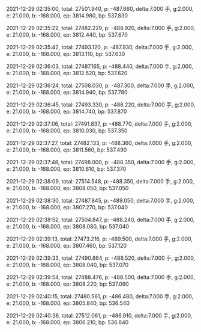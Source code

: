 2021-12-29 02:35:00, total: 27501.940, p: -487.660, delta:7.000 手, g:2.000, e: 21.000, b: -168.000, ep: 3814.980, bp: 537.830

2021-12-29 02:35:22, total: 27482.229, p: -488.920, delta:7.000 手, g:2.000, e: 21.000, b: -168.000, ep: 3812.440, bp: 537.670

2021-12-29 02:35:42, total: 27493.120, p: -487.930, delta:7.000 手, g:2.000, e: 21.000, b: -168.000, ep: 3813.110, bp: 537.630

2021-12-29 02:36:03, total: 27487.165, p: -488.440, delta:7.000 手, g:2.000, e: 21.000, b: -168.000, ep: 3812.520, bp: 537.620

2021-12-29 02:36:24, total: 27508.030, p: -487.300, delta:7.000 手, g:2.000, e: 21.000, b: -168.000, ep: 3814.940, bp: 537.780

2021-12-29 02:36:45, total: 27493.330, p: -488.220, delta:7.000 手, g:2.000, e: 21.000, b: -168.000, ep: 3814.740, bp: 537.870

2021-12-29 02:37:06, total: 27491.837, p: -488.770, delta:7.000 手, g:2.000, e: 21.000, b: -168.000, ep: 3810.030, bp: 537.350

2021-12-29 02:37:27, total: 27482.133, p: -488.360, delta:7.000 手, g:2.000, e: 21.000, b: -168.000, ep: 3811.560, bp: 537.490

2021-12-29 02:37:48, total: 27498.000, p: -488.350, delta:7.000 手, g:2.000, e: 21.000, b: -168.000, ep: 3810.610, bp: 537.370

2021-12-29 02:38:09, total: 27514.548, p: -488.350, delta:7.000 手, g:2.000, e: 21.000, b: -168.000, ep: 3808.050, bp: 537.050

2021-12-29 02:38:30, total: 27487.845, p: -489.050, delta:7.000 手, g:2.000, e: 21.000, b: -168.000, ep: 3807.270, bp: 537.040

2021-12-29 02:38:52, total: 27504.847, p: -488.240, delta:7.000 手, g:2.000, e: 21.000, b: -168.000, ep: 3808.080, bp: 537.040

2021-12-29 02:39:13, total: 27473.216, p: -489.500, delta:7.000 手, g:2.000, e: 21.000, b: -168.000, ep: 3807.460, bp: 537.120

2021-12-29 02:39:33, total: 27490.864, p: -488.520, delta:7.000 手, g:2.000, e: 21.000, b: -168.000, ep: 3808.040, bp: 537.070

2021-12-29 02:39:54, total: 27488.476, p: -488.500, delta:7.000 手, g:2.000, e: 21.000, b: -168.000, ep: 3808.220, bp: 537.090

2021-12-29 02:40:15, total: 27480.561, p: -486.480, delta:7.000 手, g:2.000, e: 21.000, b: -168.000, ep: 3805.840, bp: 536.540

2021-12-29 02:40:36, total: 27512.061, p: -486.910, delta:7.000 手, g:2.000, e: 21.000, b: -168.000, ep: 3806.210, bp: 536.640